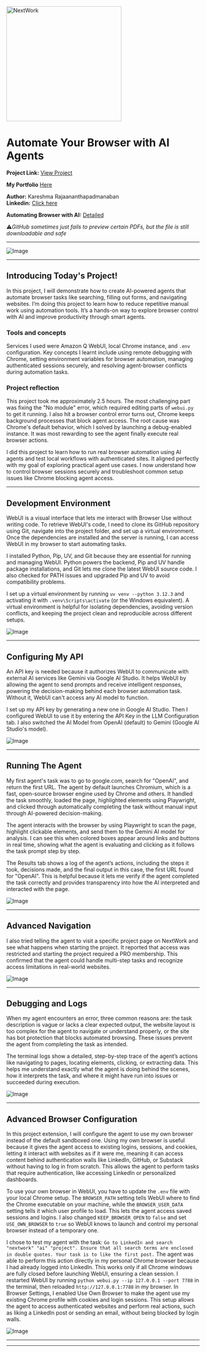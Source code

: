<img src="https://cdn.prod.website-files.com/677c400686e724409a5a7409/6790ad949cf622dc8dcd9fe4_nextwork-logo-leather.svg" alt="NextWork" width="300" />

# Automate Your Browser with AI Agents

**Project Link:** [View Project](http://learn.nextwork.org/projects/ai-agent-webui)

**My Portfolio** [Here](https://learn.nextwork.org/easygoing_white_heroic_bilberry/portfolio)

**Author:** Kareshma Rajaananthapadmanaban  
**Linkedin:** [Click here](https://www.linkedin.com/in/kareshma-rajaananthapadmanaban/)

**Automating Browser with AI:** [Detailed](https://github.com/KareshmaAnanth/My_Hands-on_Projects/blob/4c2b4df90de86b3c257e6030e4a6a8054c6d57ae/AI%20and%20ML/Browser%20agent%20automation/Browser%20automation%20with%20ai-agent-webui.pdf)

⚠️*GitHub sometimes just fails to preview certain PDFs, but the file is still downloadable and safe*

---

![Image](http://learn.nextwork.org/easygoing_white_heroic_bilberry/uploads/ai-agent-webui_tgeryhfgj)

---

## Introducing Today's Project!

In this project, I will demonstrate how to create AI-powered agents that automate browser tasks like searching, filling out forms, and navigating websites. I’m doing this project to learn how to reduce repetitive manual work using automation tools. It’s a hands-on way to explore browser control with AI and improve productivity through smart agents.

### Tools and concepts

Services I used were Amazon Q WebUI, local Chrome instance, and `.env` configuration. Key concepts I learnt include using remote debugging with Chrome, setting environment variables for browser automation, managing authenticated sessions securely, and resolving agent-browser conflicts during automation tasks.


### Project reflection

This project took me approximately 2.5 hours. The most challenging part was fixing the "No module" error, which required editing parts of `webui.py` to get it running. I also hit a browser control error turns out, Chrome keeps background processes that block agent access. The root cause was Chrome's default behavior, which I solved by launching a debug-enabled instance. It was most rewarding to see the agent finally execute real browser actions.


I did this project to learn how to run real browser automation using AI agents and test local workflows with authenticated sites. It aligned perfectly with my goal of exploring practical agent use cases. I now understand how to control browser sessions securely and troubleshoot common setup issues like Chrome blocking agent access.


---

## Development Environment

WebUI is a visual interface that lets me interact with Browser Use without writing code. To retrieve WebUI's code, I need to clone its GitHub repository using Git, navigate into the project folder, and set up a virtual environment. Once the dependencies are installed and the server is running, I can access WebUI in my browser to start automating tasks.

I installed Python, Pip, UV, and Git because they are essential for running and managing WebUI. Python powers the backend, Pip and UV handle package installations, and Git lets me clone the latest WebUI source code. I also checked for PATH issues and upgraded Pip and UV to avoid compatibility problems.

I set up a virtual environment by running `uv venv --python 3.12.3` and activating it with `.venv\Scripts\activate` (or the Windows equivalent). A virtual environment is helpful for isolating dependencies, avoiding version conflicts, and keeping the project clean and reproducible across different setups.


![Image](http://learn.nextwork.org/easygoing_white_heroic_bilberry/uploads/ai-agent-webui_j5k1l6m0)

---

## Configuring My API

An API key is needed because it authorizes WebUI to communicate with external AI services like Gemini via Google AI Studio. It helps WebUI by allowing the agent to send prompts and receive intelligent responses, powering the decision-making behind each browser automation task. Without it, WebUI can't access any AI model to function.

I set up my API key by generating a new one in Google AI Studio. Then I configured WebUI to use it by entering the API Key in the LLM Configuration tab. I also switched the AI Model from OpenAI (default) to Gemini (Google AI Studio's model).

![Image](http://learn.nextwork.org/easygoing_white_heroic_bilberry/uploads/ai-agent-webui_p4q5r6s7)

---

## Running The Agent

My first agent's task was to go to google.com, search for "OpenAI", and return the first URL. The agent by default launches Chromium, which is a fast, open-source browser engine used by Chrome and others. It handled the task smoothly, loaded the page, highlighted elements using Playwright, and clicked through automatically completing the task without manual input through AI-powered decision-making.

The agent interacts with the browser by using Playwright to scan the page, highlight clickable elements, and send them to the Gemini AI model for analysis. I can see this when colored boxes appear around links and buttons in real time, showing what the agent is evaluating and clicking as it follows the task prompt step by step.

The Results tab shows a log of the agent’s actions, including the steps it took, decisions made, and the final output in this case, the first URL found for "OpenAI". This is helpful because it lets me verify if the agent completed the task correctly and provides transparency into how the AI interpreted and interacted with the page.

![Image](http://learn.nextwork.org/easygoing_white_heroic_bilberry/uploads/ai-agent-webui_e7f2g3h4)

---

## Advanced Navigation

I also tried telling the agent to visit a specific project page on NextWork and see what happens when starting the project. It reported that access was restricted and starting the project required a PRO membership. This confirmed that the agent could handle multi-step tasks and recognize access limitations in real-world websites.

![Image](http://learn.nextwork.org/easygoing_white_heroic_bilberry/uploads/ai-agent-webui_terraform-access-screenshot)

---

## Debugging and Logs

When my agent encounters an error, three common reasons are: the task description is vague or lacks a clear expected output, the website layout is too complex for the agent to navigate or understand properly, or the site has bot protection that blocks automated browsing. These issues prevent the agent from completing the task as intended.

The terminal logs show a detailed, step-by-step trace of the agent’s actions like navigating to pages, locating elements, clicking, or extracting data. This helps me understand exactly what the agent is doing behind the scenes, how it interprets the task, and where it might have run into issues or succeeded during execution.

![Image](http://learn.nextwork.org/easygoing_white_heroic_bilberry/uploads/ai-agent-webui_m4n5p6q7)

---

## Advanced Browser Configuration

In this project extension, I will configure the agent to use my own browser instead of the default sandboxed one. Using my own browser is useful because it gives the agent access to existing logins, sessions, and cookies, letting it interact with websites as if it were me, meaning it can access content behind authentication walls like LinkedIn, GitHub, or Substack without having to log in from scratch. This allows the agent to perform tasks that require authentication, like accessing LinkedIn or personalized dashboards.


To use your own browser in WebUI, you have to update the `.env` file with your local Chrome setup. The `BROWSER_PATH` setting tells WebUI where to find the Chrome executable on your machine, while the `BROWSER_USER_DATA` setting tells it which user profile to load. This lets the agent access saved sessions and logins. I also changed `KEEP_BROWSER_OPEN` to `false` and set `USE_OWN_BROWSER` to `true` so WebUI knows to launch and control my personal browser instead of a temporary one.


I chose to test my agent with the task: `Go to LinkedIn and search "nextwork" "ai" "project". Ensure that all search terms are enclosed in double quotes. Your task is to like the first post.` The agent was able to perform this action directly in my personal Chrome browser because I had already logged into LinkedIn. This works only if all Chrome windows are fully closed before launching WebUI, ensuring a clean session. I restarted WebUI by running `python webui.py --ip 127.0.0.1 --port 7788` in the terminal, then reloaded `http://127.0.0.1:7788` in my browser. In Browser Settings, I enabled Use Own Browser to make the agent use my existing Chrome profile with cookies and login sessions. This setup allows the agent to access authenticated websites and perform real actions, such as liking a LinkedIn post or sending an email, without being blocked by login walls.

![Image](http://learn.nextwork.org/easygoing_white_heroic_bilberry/uploads/ai-agent-webui_m8n3p4q9)

---

---
